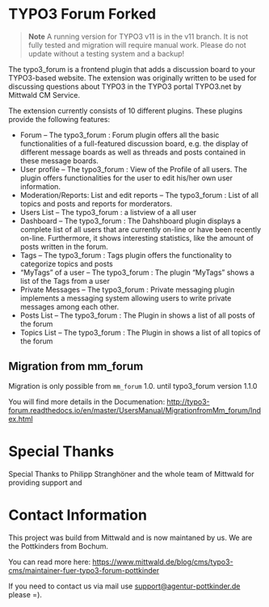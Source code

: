 # TYPO3 Forum Forked

> **Note**
> A running version for TYPO3 v11 is in the v11 branch. It is not fully tested and migration will require manual work. Please do not update without a testing system and a backup!

The typo3_forum is a frontend plugin that adds a discussion board to your TYPO3-based website. The extension was originally written to be used for discussing questions about TYPO3 in the TYPO3 portal TYPO3.net by Mittwald CM Service.

The extension currently consists of 10 different plugins. These plugins provide the following features:

* Forum – The typo3_forum : Forum plugin offers all the basic functionalities of a full-featured discussion board, e.g. the display of different message boards as well as threads and posts contained in these message boards.
* User profile – The typo3_forum : View of the Profile of all users. The plugin offers functionalities for the user to edit his/her own user information.
* Moderation/Reports: List and edit reports – The typo3_forum : List of all topics and posts and reports for morderators.
* Users List – The typo3_forum : a listview of a all user
* Dashboard – The typo3_forum : The Dahshboard plugin displays a complete list of all users that are currently on-line or have been recently on-line. Furthermore, it shows interesting statistics, like the amount of posts written in the forum.
* Tags – The typo3_forum : Tags plugin offers the functionality to categorize topics and posts
* “MyTags” of a user – The typo3_forum : The plugin “MyTags” shows a list of the Tags from a user
* Private Messages – The typo3_forum : Private messaging plugin implements a messaging system allowing users to write private messages among each other.
* Posts List – The typo3_forum : The Plugin in shows a list of all posts of the forum
* Topics List – The typo3_forum : The Plugin in shows a list of all topics of the forum

## Migration from mm_forum

Migration is only possible from `mm_forum` 1.0. until typo3_forum version 1.1.0

You will find more details in the Documenation: http://typo3-forum.readthedocs.io/en/master/UsersManual/MigrationfromMm_forum/Index.html

# Special Thanks

Special Thanks to Philipp Stranghöner and the whole team of Mittwald for providing support and 

# Contact Information

This project was build from Mittwald and is now maintaned by us. We are the Pottkinders from Bochum.

You can read more here: https://www.mittwald.de/blog/cms/typo3-cms/maintainer-fuer-typo3-forum-pottkinder

If you need to contact us via mail use support@agentur-pottkinder.de please =).
